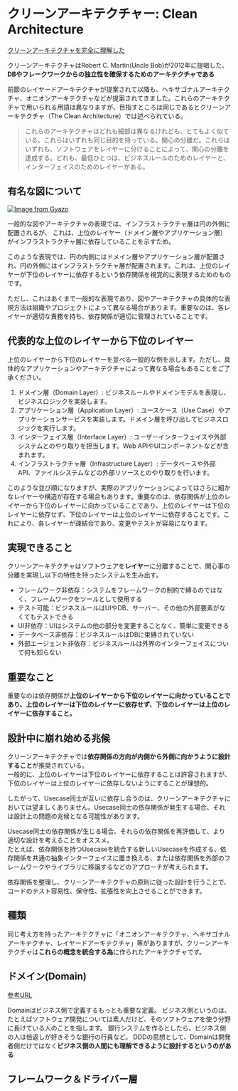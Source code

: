 # クリーンアーキテクチャー: Clean Architecture
[クリーンアーキテクチャを完全に理解した](https://gist.github.com/mpppk/609d592f25cab9312654b39f1b357c60)

クリーンアーキテクチャはRobert C. Martin(Uncle Bob)が2012年に提唱した、**DBやフレークワークからの独立性を確保するためのアーキテクチャである**

前節のレイヤードアーキテクチャが提案されて以降も、ヘキサゴナルアーキテクチャ、オニオンアーキテクチャなどが提案されてきました。これらのアーキテクチャで用いられる用語は異なりますが、目指すところは同じであるとクリーンアーキテクチャ（The Clean Architecture）では述べられている。

>これらのアーキテクチャはどれも細部は異なるけれども、とてもよく似ている。これらはいずれも同じ目的を持っている。関心の分離だ。これらはいずれも、ソフトウェアをレイヤーに分けることによって、関心の分離を達成する。どれも、最低ひとつは、ビジネスルールのためのレイヤーと、インターフェイスのためのレイヤーがある。

## 有名な図について
[![Image from Gyazo](https://i.gyazo.com/967a21ac36ce9f61e5ed693e8aeb7c12.png)](https://gyazo.com/967a21ac36ce9f61e5ed693e8aeb7c12)

一般的な図やアーキテクチャの表現では、インフラストラクチャ層は円の外側に配置されるが、
これは、上位のレイヤー（ドメイン層やアプリケーション層）がインフラストラクチャ層に依存していることを示すため。

このような表現では、円の内側にはドメイン層やアプリケーション層が配置され、円の外側にはインフラストラクチャ層が配置されます。これは、上位のレイヤーが下位のレイヤーに依存するという依存関係を視覚的に表現するためのものです。

ただし、これはあくまで一般的な表現であり、図やアーキテクチャの具体的な表現方法は組織やプロジェクトによって異なる場合があります。重要なのは、各レイヤーが適切な責務を持ち、依存関係が適切に管理されていることです。

## 代表的な上位のレイヤーから下位のレイヤー

上位のレイヤーから下位のレイヤーを並べる一般的な例を示します。ただし、具体的なアプリケーションやアーキテクチャによって異なる場合もあることをご了承ください。

1. ドメイン層（Domain Layer）: ビジネスルールやドメインモデルを表現し、ビジネスロジックを実装します。
2. アプリケーション層（Application Layer）: ユースケース（Use Case）やアプリケーションサービスを実装します。ドメイン層を呼び出してビジネスロジックを実行します。
3. インターフェイス層（Interface Layer）: ユーザーインターフェイスや外部システムとのやり取りを担当します。Web APIやUIコンポーネントなどが含まれます。
4. インフラストラクチャ層（Infrastructure Layer）: データベースや外部API、ファイルシステムなどの外部リソースとのやり取りを行います。

このような並び順になりますが、実際のアプリケーションによってはさらに細かなレイヤーや構造が存在する場合もあります。重要なのは、依存関係が上位のレイヤーから下位のレイヤーに向かっていることであり、上位のレイヤーは下位のレイヤーに依存せず、下位のレイヤーは上位のレイヤーに依存することです。これにより、各レイヤーが疎結合であり、変更やテストが容易になります。

## 実現できること

クリーンアーキテクチャはソフトウェアを**レイヤー**に分離することで、関心事の分離を実現し以下の特性を持ったシステムを生み出す。

- フレームワーク非依存：システムをフレームワークの制約で縛るのではなく、フレームワークをツールとして使用する
- テスト可能：ビジネスルールはUIやDB、サーバー、その他の外部要素がなくてもテストできる
- UI非依存：UIはシステムの他の部分を変更することなく、簡単に変更できる
- データベース非依存：ビジネスルールはDBに束縛されていない
- 外部エージェント非依存：ビジネスルールは外界のインターフェイスについて何も知らない

## 重要なこと

重要なのは依存関係が**上位のレイヤーから下位のレイヤーに向かっていることであり、上位のレイヤーは下位のレイヤーに依存せず、下位のレイヤーは上位のレイヤーに依存すること。**

## 設計中に崩れ始める兆候

クリーンアーキテクチャでは**依存関係の方向が内側から外側に向かうように設計すること**が推奨されている。  
一般的に、上位のレイヤーは下位のレイヤーに依存することは許容されますが、下位のレイヤーは上位のレイヤーに依存しないようにすることが理想的。

したがって、Usecase同士が互いに依存し合うのは、クリーンアーキテクチャにおいては望ましくありません。Usecase同士の依存関係が発生する場合、それは設計上の問題の兆候となる可能性があります。

Usecase同士の依存関係が生じる場合、それらの依存関係を再評価して、より適切な設計を考えることをオススメ。  
たとえば、依存関係を持つUsecaseを統合する新しいUsecaseを作成する、依存関係を共通の抽象インターフェイスに置き換える、または依存関係を外部のフレームワークやライブラリに移譲するなどのアプローチが考えられます。

依存関係を整理し、クリーンアーキテクチャの原則に従った設計を行うことで、コードのテスト容易性、保守性、拡張性を向上させることができます。

## 種類

同じ考え方を持ったアーキテクチャに「オニオンアーキテクチャ、ヘキサゴナルアーキテクチャ、レイヤードアーキテクチャ」等がありますが、クリーンアーキテクチャは**これらの概念を統合する為**に作られたアーキテクチャです。

## ドメイン(Domain)
[参考URL](https://shanari-shanari.com/2021/08/20210815_techs_01/)

Domainはビジネス側で定義するもっとも重要な定義。
ビジネス側というのは、たとえばソフトウェア開発については素人だけど、そのソフトウェアを使う分野に長けている人のことを指します。
銀行システムを作るとしたら、ビジネス側の人は倍返しが好きそうな銀行の行員など。
DDDの思想として、Domainは開発者側だけではなく**ビジネス側の人間にも理解できるように設計するというのがある**


## フレームワーク＆ドライバー層
